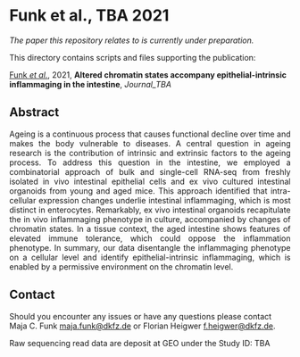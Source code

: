 # Funk et al., TBA 2021

_The paper this repository relates to is currently under preparation._

This directory contains scripts and files supporting the publication: </br>

[Funk _et al._](http://LINK_TBA), 2021, **Altered chromatin states accompany epithelial-intrinsic inflammaging in the intestine**, _Journal_TBA_

## Abstract

<div style="text-align: justify; vertical-align: middle;">
Ageing is a continuous process that causes functional decline over time and makes the body vulnerable to diseases. A central question in ageing research is the contribution of intrinsic and extrinsic factors to the ageing process.
To address this question in the intestine, we employed a combinatorial approach of bulk and single-cell RNA-seq from freshly isolated in vivo intestinal epithelial cells and ex vivo cultured intestinal organoids from young and aged mice. 
This approach identified that intra-cellular expression changes underlie intestinal inflammaging, which is most distinct in enterocytes. Remarkably, ex vivo intestinal organoids recapitulate the in vivo inflammaging phenotype in culture, accompanied by changes of chromatin states. In a tissue context, the aged intestine shows features of elevated immune tolerance, which could oppose the inflammation phenotype.
In summary, our data disentangle the inflammaging phenotype on a cellular level and identify epithelial-intrinsic inflammaging, which is enabled by a permissive environment on the chromatin level.
</div>

## Contact

Should you encounter any issues or have any questions please contact Maja C. Funk <maja.funk@dkfz.de> or Florian Heigwer <f.heigwer@dkfz.de>.

Raw sequencing read data are deposit at GEO under the Study ID: TBA
